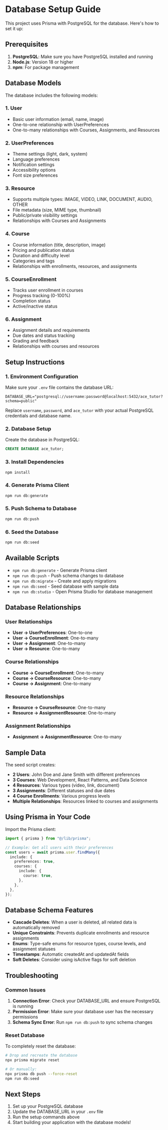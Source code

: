 # Database Setup Guide

This project uses Prisma with PostgreSQL for the database. Here's how to set it up:

## Prerequisites

1. **PostgreSQL**: Make sure you have PostgreSQL installed and running
2. **Node.js**: Version 18 or higher
3. **npm**: For package management

## Database Models

The database includes the following models:

### 1. User

- Basic user information (email, name, image)
- One-to-one relationship with UserPreferences
- One-to-many relationships with Courses, Assignments, and Resources

### 2. UserPreferences

- Theme settings (light, dark, system)
- Language preferences
- Notification settings
- Accessibility options
- Font size preferences

### 3. Resource

- Supports multiple types: IMAGE, VIDEO, LINK, DOCUMENT, AUDIO, OTHER
- File metadata (size, MIME type, thumbnail)
- Public/private visibility settings
- Relationships with Courses and Assignments

### 4. Course

- Course information (title, description, image)
- Pricing and publication status
- Duration and difficulty level
- Categories and tags
- Relationships with enrollments, resources, and assignments

### 5. CourseEnrollment

- Tracks user enrollment in courses
- Progress tracking (0-100%)
- Completion status
- Active/inactive status

### 6. Assignment

- Assignment details and requirements
- Due dates and status tracking
- Grading and feedback
- Relationships with courses and resources

## Setup Instructions

### 1. Environment Configuration

Make sure your `.env` file contains the database URL:

```env
DATABASE_URL="postgresql://username:password@localhost:5432/ace_tutor?schema=public"
```

Replace `username`, `password`, and `ace_tutor` with your actual PostgreSQL credentials and database name.

### 2. Database Setup

Create the database in PostgreSQL:

```sql
CREATE DATABASE ace_tutor;
```

### 3. Install Dependencies

```bash
npm install
```

### 4. Generate Prisma Client

```bash
npm run db:generate
```

### 5. Push Schema to Database

```bash
npm run db:push
```

### 6. Seed the Database

```bash
npm run db:seed
```

## Available Scripts

- `npm run db:generate` - Generate Prisma client
- `npm run db:push` - Push schema changes to database
- `npm run db:migrate` - Create and apply migrations
- `npm run db:seed` - Seed database with sample data
- `npm run db:studio` - Open Prisma Studio for database management

## Database Relationships

### User Relationships

- **User → UserPreferences**: One-to-one
- **User → CourseEnrollment**: One-to-many
- **User → Assignment**: One-to-many
- **User → Resource**: One-to-many

### Course Relationships

- **Course → CourseEnrollment**: One-to-many
- **Course → CourseResource**: One-to-many
- **Course → Assignment**: One-to-many

### Resource Relationships

- **Resource → CourseResource**: One-to-many
- **Resource → AssignmentResource**: One-to-many

### Assignment Relationships

- **Assignment → AssignmentResource**: One-to-many

## Sample Data

The seed script creates:

- **2 Users**: John Doe and Jane Smith with different preferences
- **3 Courses**: Web Development, React Patterns, and Data Science
- **4 Resources**: Various types (video, link, document)
- **3 Assignments**: Different statuses and due dates
- **4 Course Enrollments**: Various progress levels
- **Multiple Relationships**: Resources linked to courses and assignments

## Using Prisma in Your Code

Import the Prisma client:

```typescript
import { prisma } from "@/lib/prisma";

// Example: Get all users with their preferences
const users = await prisma.user.findMany({
  include: {
    preferences: true,
    courses: {
      include: {
        course: true,
      },
    },
  },
});
```

## Database Schema Features

- **Cascade Deletes**: When a user is deleted, all related data is automatically removed
- **Unique Constraints**: Prevents duplicate enrollments and resource assignments
- **Enums**: Type-safe enums for resource types, course levels, and assignment statuses
- **Timestamps**: Automatic createdAt and updatedAt fields
- **Soft Deletes**: Consider using isActive flags for soft deletion

## Troubleshooting

### Common Issues

1. **Connection Error**: Check your DATABASE_URL and ensure PostgreSQL is running
2. **Permission Error**: Make sure your database user has the necessary permissions
3. **Schema Sync Error**: Run `npm run db:push` to sync schema changes

### Reset Database

To completely reset the database:

```bash
# Drop and recreate the database
npx prisma migrate reset

# Or manually:
npx prisma db push --force-reset
npm run db:seed
```

## Next Steps

1. Set up your PostgreSQL database
2. Update the DATABASE_URL in your `.env` file
3. Run the setup commands above
4. Start building your application with the database models!
